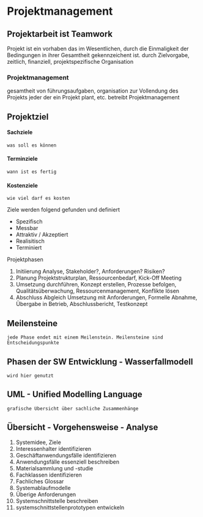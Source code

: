 # Projektmanagement

## Projektarbeit ist Teamwork

Projekt ist ein vorhaben das im Wesentlichen, durch die Einmaligkeit der Bedingungen in ihrer Gesamtheit gekennzeichent ist.
durch Zielvorgabe, zeitlich, finanziell, projektspezifische Organisation

### Projektmanagement
gesamtheit von führungsaufgaben, organisation zur Vollendung des Projekts
jeder der ein Projekt plant, etc. betreibt Projektmanagement

## Projektziel
#### Sachziele
	was soll es können
#### Terminziele
	wann ist es fertig
#### Kostenziele
	wie viel darf es kosten
	
Ziele werden folgend gefunden und definiert
- Spezifisch
- Messbar
- Attraktiv / Akzeptiert
- Realisitisch
- Terminiert

Projektphasen
1. Initiierung
	Analyse, Stakeholder?, Anforderungen? Risiken?
2. Planung
	Projektstrukturplan, Ressourcenbedarf, Kick-Off Meeting
3. Umsetzung
	durchführen, Konzept erstellen, Prozesse befolgen, Qualitätsüberwachung, Ressourcenmanagement, Konflikte lösen
4. Abschluss
	Abgleich Umsetzung mit Anforderungen, Formelle Abnahme, Übergabe in Betrieb, Abschlussbericht, Testkonzept
	
## Meilensteine
	jede Phase endet mit einem Meilenstein. Meilensteine sind Entscheidungspunkte
	
## Phasen der SW Entwicklung - Wasserfallmodell
	wird hier genutzt

## UML - Unified Modelling Language
	grafische Übersicht über sachliche Zusammenhänge  
	
## Übersicht - Vorgehensweise - Analyse
1. Systemidee, Ziele
2. Interessenhalter identifizieren
3. Geschäftanwendungsfälle identifizieren
4. Anwendungsfälle essenziell beschreiben
5. Materialsammlung und -studie
6. Fachklassen identifizieren
7. Fachliches Glossar
8. Systemablaufmodelle
9. Überige Anforderungen
10. Systemschnittstelle beschreiben
11. systemschnittstellenprototypen entwickeln
